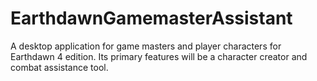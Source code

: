 # EarthdawnGamemasterAssistant
A desktop application for game masters and player characters for Earthdawn 4 edition. Its primary features will be a character creator and combat assistance tool.
